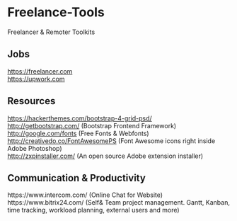 # Freelance-Tools
Freelancer &amp; Remoter Toolkits

<h2>Jobs</h2>

https://freelancer.com <br>
https://upwork.com <br>

<h2>Resources</h2>

https://hackerthemes.com/bootstrap-4-grid-psd/ <br>
http://getbootstrap.com/ (Bootstrap Frontend Framework)<br>
http://google.com/fonts (Free Fonts & Webfonts)<br>
http://creativedo.co/FontAwesomePS (Font Awesome icons right inside Adobe Photoshop)<br>
http://zxpinstaller.com/ (An open source Adobe extension installer) <br>

<h2>Communication & Productivity</h2>
https://www.intercom.com/ (Online Chat for Website)<br>
https://www.bitrix24.com/ (Self& Team project management. Gantt, Kanban, time tracking, workload planning, external users and more) <br>
